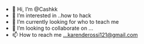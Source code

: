 - 👋 Hi, I’m @Cashkk
- 👀 I’m interested in ..how to hack
- 🌱 I’m currently looking for who to teach me
- 💞️ I’m looking to collaborate on ...
- 📫 How to reach me ...karenderossi121@gmail.com

<!---
Cashkk/Cashkk is a ✨ special ✨ repository because its `README.md` (this file) appears on your GitHub profile.
You can click the Preview link to take a look at your changes.
--->
